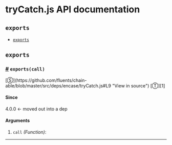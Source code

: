 # tryCatch.js API documentation

<!-- div class="toc-container" -->

<!-- div -->

## `exports`
* <a href="#exports">`exports`</a>

<!-- /div -->

<!-- /div -->

<!-- div class="doc-container" -->

<!-- div -->

## `exports`

<!-- div -->

<h3 id="exports"><a href="#exports">#</a>&nbsp;<code>exports(call)</code></h3>
[&#x24C8;](https://github.com/fluents/chain-able/blob/master/src/deps/encase/tryCatch.js#L9 "View in source") [&#x24C9;][1]



#### Since
4.0.0 <- moved out into a dep

#### Arguments
1. `call` *(Function)*:

---

<!-- /div -->

<!-- /div -->

<!-- /div -->

 [1]: #exports "Jump back to the TOC."
